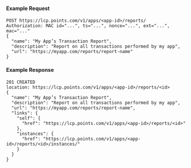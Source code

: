 #### Example Request

    POST https://lcp.points.com/v1/apps/<app-id>/reports/
    Authorization: MAC id="...", ts="...", nonce="...", ext="...", mac="..."
    {
      "name": "My App’s Transaction Report",
      "description": "Report on all transactions performed by my app",
      "url": "https://myapp.com/reports/report-name"
    }

#### Example Response

    201 CREATED
    location: https://lcp.points.com/v1/apps/<app-id>/reports/<id>
    {
      "name": "My App’s Transaction Report",
      "description": "Report on all transactions performed by my app",
      "url": "https://myapp.com/reports/report-name",
      "links": {
        "self": {
          "href": "https://lcp.points.com/v1/apps/<app-id>/reports/<id>"
        },
        "instances": {
          "href": "https://lcp.points.com/v1/apps/<app-id>/reports/<id>/instances/"
        }
      }
    }






